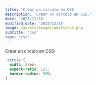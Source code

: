 ```yaml
---
title: 'Crear un circulo en CSS'
description: 'Crear un circulo en CSS.'
date: '2023/12/18'
modified_date: '2023/12/18'
image: /assets/images/posts/css.png
subtitle: 'css'
tags: 'css'
---
```


Crear un circulo en CSS:

```css
.circle {
  width: 2rem;
  aspect-ratio: 1/1;
  border-radius: 50%;
}
```
